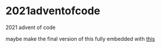 # 2021adventofcode
2021 advent of code

maybe make the final version of this fully embedded with [this](https://dev.to/koddr/the-easiest-way-to-embed-static-files-into-a-binary-file-in-your-golang-app-no-external-dependencies-43pc)
